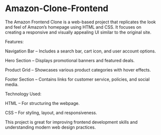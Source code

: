 # Amazon-Clone-Frontend
The Amazon Frontend Clone is a web-based project that replicates the look and feel of Amazon’s homepage using HTML and CSS. It focuses on creating a responsive and visually appealing UI similar to the original site.

Features:

Navigation Bar – Includes a search bar, cart icon, and user account options.

Hero Section – Displays promotional banners and featured deals.

Product Grid – Showcases various product categories with hover effects.

Footer Section – Contains links for customer service, policies, and social media.


Technology Used:

HTML – For structuring the webpage.

CSS – For styling, layout, and responsiveness.


This project is great for improving frontend development skills and understanding modern web design practices.

